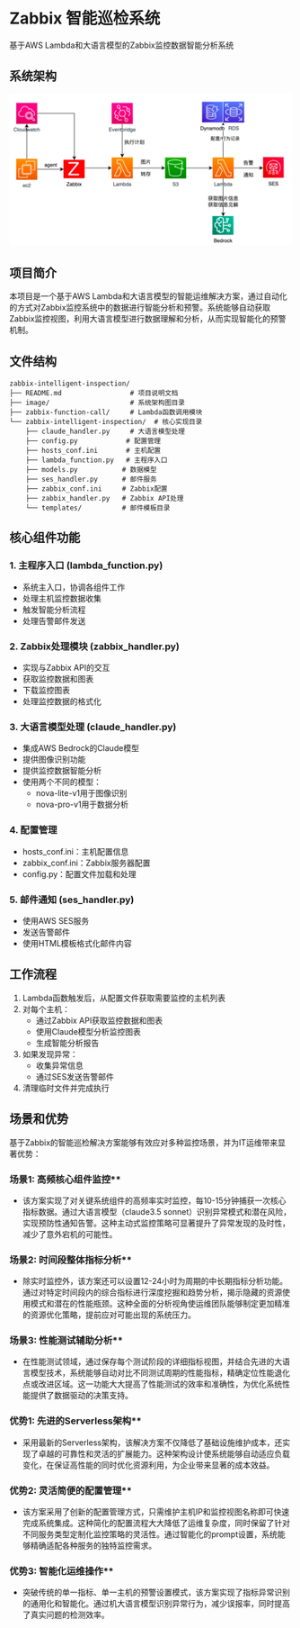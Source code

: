 # Zabbix 智能巡检系统

基于AWS Lambda和大语言模型的Zabbix监控数据智能分析系统

## 系统架构

![架构图](image/architecture.png)

## 项目简介

本项目是一个基于AWS Lambda和大语言模型的智能运维解决方案，通过自动化的方式对Zabbix监控系统中的数据进行智能分析和预警。系统能够自动获取Zabbix监控视图，利用大语言模型进行数据理解和分析，从而实现智能化的预警机制。

## 文件结构

```
zabbix-intelligent-inspection/
├── README.md                 # 项目说明文档
├── image/                    # 系统架构图目录
├── zabbix-function-call/     # Lambda函数调用模块
└── zabbix-intelligent-inspection/  # 核心实现目录
    ├── claude_handler.py     # 大语言模型处理
    ├── config.py            # 配置管理
    ├── hosts_conf.ini       # 主机配置
    ├── lambda_function.py   # 主程序入口
    ├── models.py           # 数据模型
    ├── ses_handler.py      # 邮件服务
    ├── zabbix_conf.ini     # Zabbix配置
    ├── zabbix_handler.py   # Zabbix API处理
    └── templates/          # 邮件模板目录
```

## 核心组件功能

### 1. 主程序入口 (lambda_function.py)
- 系统主入口，协调各组件工作
- 处理主机监控数据收集
- 触发智能分析流程
- 处理告警邮件发送

### 2. Zabbix处理模块 (zabbix_handler.py)
- 实现与Zabbix API的交互
- 获取监控数据和图表
- 下载监控图表
- 处理监控数据的格式化

### 3. 大语言模型处理 (claude_handler.py)
- 集成AWS Bedrock的Claude模型
- 提供图像识别功能
- 提供监控数据智能分析
- 使用两个不同的模型：
  - nova-lite-v1用于图像识别
  - nova-pro-v1用于数据分析

### 4. 配置管理
- hosts_conf.ini：主机配置信息
- zabbix_conf.ini：Zabbix服务器配置
- config.py：配置文件加载和处理

### 5. 邮件通知 (ses_handler.py)
- 使用AWS SES服务
- 发送告警邮件
- 使用HTML模板格式化邮件内容

## 工作流程

1. Lambda函数触发后，从配置文件获取需要监控的主机列表
2. 对每个主机：
   - 通过Zabbix API获取监控数据和图表
   - 使用Claude模型分析监控图表
   - 生成智能分析报告
3. 如果发现异常：
   - 收集异常信息
   - 通过SES发送告警邮件
4. 清理临时文件并完成执行

## 场景和优势
基于Zabbix的智能巡检解决方案能够有效应对多种监控场景，并为IT运维带来显著优势：
### 场景1: 高频核心组件监控**
- 该方案实现了对关键系统组件的高频率实时监控，每10-15分钟捕获一次核心指标数据。通过大语言模型（claude3.5 sonnet）识别异常模式和潜在风险，实现预防性通知告警。这种主动式监控策略可显著提升了异常发现的及时性，减少了意外宕机的可能性。
### 场景2: 时间段整体指标分析**
- 除实时监控外，该方案还可以设置12-24小时为周期的中长期指标分析功能。通过对特定时间段内的综合指标进行深度挖掘和趋势分析，揭示隐藏的资源使用模式和潜在的性能瓶颈。这种全面的分析视角使运维团队能够制定更加精准的资源优化策略，提前应对可能出现的系统压力。
### 场景3: 性能测试辅助分析**
- 在性能测试领域，通过保存每个测试阶段的详细指标视图，并结合先进的大语言模型技术，系统能够自动对比不同测试周期的性能指标，精确定位性能退化点或改进区域。这一功能大大提高了性能测试的效率和准确性，为优化系统性能提供了数据驱动的决策支持。
### 优势1: 先进的Serverless架构**
- 采用最新的Serverless架构，该解决方案不仅降低了基础设施维护成本，还实现了卓越的可靠性和灵活的扩展能力。这种架构设计使系统能够自动适应负载变化，在保证高性能的同时优化资源利用，为企业带来显著的成本效益。
### 优势2: 灵活简便的配置管理**
- 该方案采用了创新的配置管理方式，只需维护主机IP和监控视图名称即可快速完成系统集成。这种简化的配置流程大大降低了运维复杂度，同时保留了针对不同服务类型定制化监控策略的灵活性。通过智能化的prompt设置，系统能够精确适配各种服务的独特监控需求。
### 优势3: 智能化运维操作**
- 突破传统的单一指标、单一主机的预警设置模式，该方案实现了指标异常识别的通用化和智能化。通过机大语言模型识别异常行为，减少误报率，同时提高了真实问题的检测效率。
